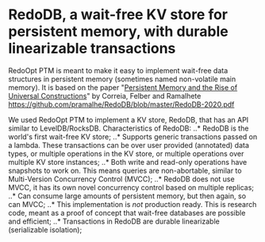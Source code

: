 
# RedoDB, a wait-free KV store for persistent memory, with durable linearizable transactions

RedoOpt PTM is meant to make it easy to implement wait-free data structures in persistent memory (sometimes named non-volatile main memory).
It is based on the paper "[Persistent Memory and the Rise of Universal Constructions](https://github.com/pramalhe/RedoDB/blob/master/RedoDB-2020.pdf)" by Correia, Felber and Ramalhete
https://github.com/pramalhe/RedoDB/blob/master/RedoDB-2020.pdf

We used RedoOpt PTM to implement a KV store, RedoDB, that has an API similar to LevelDB/RocksDB.
Characteristics of RedoDB:
..* RedoDB is the world's first wait-free KV store;
..* Supports generic transactions passed on a lambda. These transactions can be over user provided (annotated) data types, or multiple operations in the KV store, or multiple operations over multiple KV store instances;
..* Both write and read-only operations have snapshots to work on. This means queries are non-abortable, similar to Multi-Version Concurrency Control (MVCC);
..* RedoDB does not use MVCC, it has its own novel concurrency control based on multiple replicas;
..* Can consume large amounts of persistent memory, but then again, so can MVCC;
..* This implementation is *not* production ready. This is research code, meant as a proof of concept that wait-free databases are possible and efficient;
..* Transactions in RedoDB are durable linearizable (serializable isolation);



